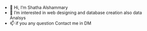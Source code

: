 - 👋 Hi, I’m Shatha Alshammary
- 👀 I’m interested in web designing and database creation also data Analsys
- 📫 if you any question Contact me in DM


<!---
Shamsh1p/Shamsh1p is a ✨ special ✨ repository because its `README.md` (this file) appears on your GitHub profile.
You can click the Preview link to take a look at your changes.
--->
